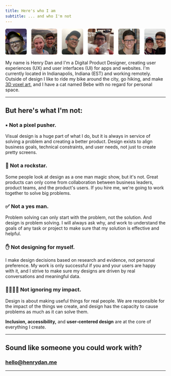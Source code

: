 ```yaml
---
title: Here's who I am
subtitle: ... and who I'm not
---
```


![Me](/images/about/about9.jpg)

My name is Henry Dan and I'm a Digital Product Designer, creating user experiences (UX) and user interfaces (UI) for apps and websites. I'm currently located in Indianapolis, Indiana (EST) and working remotely. Outside of design I like to ride my bike around the city, go hiking, and make [3D voxel art](https://art.henrydan.me/), and I have a cat named Bebe with no regard for personal space.

---

## But here's what I'm not:

### ▪️ Not a pixel pusher.

Visual design is a huge part of what I do, but it is always in service of solving a problem and creating a better product. Design exists to align business goals, technical constraints, and user needs, not just to create pretty screens.

### 🎸 Not a rockstar.

Some people look at design as a one man magic show, but it's not. Great products can only come from collaboration between business leaders, product teams, and the product's users. If you hire me, we're going to work together to solve big problems.

### ✅ Not a yes man.

Problem solving can only start with the problem, not the solution. And design is problem solving. I will always ask why, and work to understand the goals of any task or project to make sure that my solution is effective and helpful.

### ✋ Not designing for myself.

I make design decisions based on research and evidence, not personal preference. My work is only successful if you and your users are happy with it, and I strive to make sure my designs are driven by real conversations and meaningful data.

### 👩‍👩‍👧‍👦 Not ignoring my impact.

Design is about making useful things for real people. We are responsible for the impact of the things we create, and design has the capacity to cause problems as much as it can solve them.

**Inclusion, accessibility,** and **user-centered design** are at the core of everything I create.

---
## Sound like someone you could work with?
### [hello@henrydan.me](mailto:hello@henrydan.me)

---